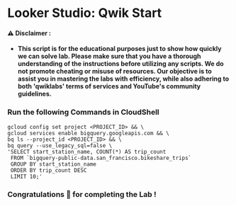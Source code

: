 #  Looker Studio: Qwik Start


#### ⚠️ Disclaimer :
- **This script is for the educational purposes just to show how quickly we can solve lab. Please make sure that you have a thorough understanding of the instructions before utilizing any scripts. We do not promote cheating or  misuse of resources. Our objective is to assist you in mastering the labs with efficiency, while also adhering to both 'qwiklabs' terms of services and YouTube's community guidelines.**

### Run the following Commands in CloudShell 

```
gcloud config set project <PROJECT_ID> && \
gcloud services enable bigquery.googleapis.com && \
bq ls --project_id <PROJECT_ID> && \
bq query --use_legacy_sql=false \
'SELECT start_station_name, COUNT(*) AS trip_count
 FROM `bigquery-public-data.san_francisco.bikeshare_trips`
 GROUP BY start_station_name
 ORDER BY trip_count DESC
 LIMIT 10;'

```

### Congratulations 🎉 for completing the Lab !
